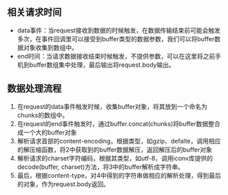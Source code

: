 ## 相关请求时间
- data事件：当request接收到数据的时候触发，在数据传输结束前可能会触发多次，在事件回调里可以接受到buffer类型的数据参数，我们可以将buffer数据对象收集到数组中。
- end时间：当请求数据接收结束时候触发，不提供参数，可以在这里将之前手机到buffer数组集中处理，最后输出将request.body输出。

## 数据处理流程
1. 在request的data事件触发时候，收集buffer对象，将其放到一个命名为chunks的数组中。
2. 在request的end事件触发时，通过buffer.concat(chunks)将buffer数据整合成一个大的buffer对象
3. 解析请求首部的content-encoding，根据类型，如gzip、defalte，调用相应的解压缩函数，将2中获取到的buffer数据解压，返回解压后的buffer对象
4. 解析请求的charset字符编码，根据其类型，如utf-8，调用iconv库提供的decode(buffer, charset)方法，将3中的buffer解析成字符串。
5. 最后，根据content-type，对4中得到的字符串做相应的解析处理，得到最后的对象，作为request.body返回。